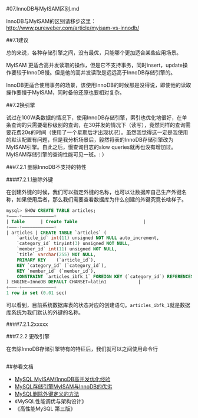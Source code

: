 #07.InnoDB与MyISAM区别.md

InnoDB与MyISAM的区别请移步这里：<a href="http://www.pureweber.com/article/myisam-vs-innodb/" target="_blank">http://www.pureweber.com/article/myisam-vs-innodb/</a>

##7.1建议
  
  总的来说，各种存储引擎之间，没有最优，只能哪个更加适合某些应用场景。
  
  MyISAM 更适合高并发读取的操作，但是它不支持事务，同时insert，update操作要较于InnoDB慢。但是他的高并发读取是远远高于InnoDB存储引擎的。
  
  InnoDB更适合使用事务的场景，该使用InnoDB的时候那是没得说，即使他的读取操作要慢于MyISAM，同时备份还原也要相对复杂。

##7.2换引擎
  
  试过在100W条数据的情况下，使用InnoDB存储引擎，索引也优化地很好，在单条查询的只需要毫秒级别的查询，在30并发的情况下（读写），竟然同样的查询需要花费20s的时间（使用了一个星期后才出现状况）。虽然我觉得这一定是我使用的默认配置有问题，但是我分析场景后，毅然将表的InnoDB存储引擎改为MyISAM引擎。自此之后，慢查询日志的slow queries就再也没有增加过。MyISAM存储引擎的查询性能可见一斑。: ）

###7.2.1 删除InnoDB不支持的特性

####7.2.1.1删除外键

  在创建外键的时候，我们可以指定外键的名称，也可以让数据库自己生产外键名称，如果使用后者，那么我们需要查看数据库为什么创建的外键究竟长啥样子。

```sql
mysql> SHOW CREATE TABLE articles;  
+———-+————————————+  
| Table      | Create Table                         |  
+———-+————————————+  
| articles | CREATE TABLE `articles` (  
    `article_id` int(11) unsigned NOT NULL auto_increment,  
    `category_id` tinyint(3) unsigned NOT NULL,  
    `member_id` int(11) unsigned NOT NULL,  
    `title` varchar(255) NOT NULL,  
    PRIMARY KEY    (`article_id`),  
    KEY `category_id` (`category_id`),  
    KEY `member_id` (`member_id`),  
    CONSTRAINT `articles_ibfk_1` FOREIGN KEY (`category_id`) REFERENCES `categories` (`id`)  
) ENGINE=InnoDB DEFAULT CHARSET=latin1            |  
+———-+————————————+  
1 row in set (0.01 sec)  
```

  可以看到，目前系统数据库表的状态对应的创建语句。`articles_ibfk_1`就是数据库系统为我们默认的外键的名称。


####7.2.1.2xxxxx

###7.2.2 更改引擎

  在去除InnoDB存储引擎特有的特征后，我们就可以之间使用命令行

```
```
  

##参看文档

* <a href="http://www.ha97.com/4170.html" target="_blank">MySQL MyISAM/InnoDB高并发优化经验</a>
* <a href="http://www.pureweber.com/article/myisam-vs-innodb/" target="_blank">MySQL存储引擎MyISAM与InnoDB的优劣</a>
* <a href="http://database.51cto.com/art/201010/229146.htm" target="_blank">MySQL删除外键定义的方法</a>
* 《MySQL性能调优与架构设计》
* 《高性能MySQL 第三版》
